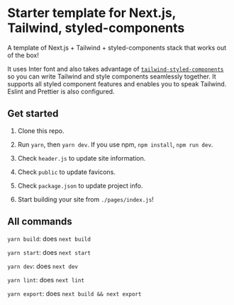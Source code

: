 # Starter template for Next.js, Tailwind, styled-components

A template of Next.js + Tailwind + styled-components stack that works out of the box! 

It uses Inter font and also takes advantage of [`tailwind-styled-components`](https://github.com/MathiasGilson/tailwind-styled-component) so you can write Tailwind and style components seamlessly together. It supports all styled component features and enables you to speak Tailwind. Eslint and Prettier is also configured.


## Get started

1. Clone this repo.

2. Run `yarn`, then `yarn dev`. If you use npm, `npm install`, `npm run dev`.

2. Check `header.js` to update site information.

3. Check `public` to update favicons.

4. Check `package.json` to update project info.

5. Start building your site from `./pages/index.js`!

## All commands

`yarn build`: does `next build`

`yarn start`: does `next start`

`yarn dev`: does `next dev`

`yarn lint`: does `next lint`

`yarn export`: does `next build && next export`
